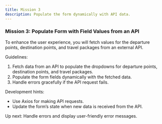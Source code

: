 ```yaml
---
title: Mission 3
description: Populate the form dynamically with API data.
---
```

### Mission 3: Populate Form with Field Values from an API

To enhance the user experience, you will fetch values for the departure points, destination points, and travel packages from an external API.

Guidelines:
1. Fetch data from an API to populate the dropdowns for departure points, destination points, and travel packages.
2. Populate the form fields dynamically with the fetched data.
3. Handle errors gracefully if the API request fails.

Development hints:
- Use Axios for making API requests.
- Update the form’s state when new data is received from the API.

Up next:
Handle errors and display user-friendly error messages.